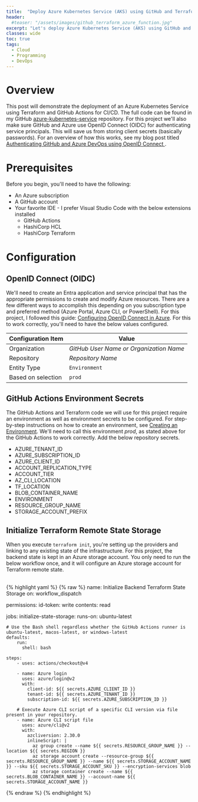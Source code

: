 ```yaml
---
title:  "Deploy Azure Kubernetes Service (AKS) using GitHub and Terraform"
header:
  #teaser: "/assets/images/github_terraform_azure_function.jpg"
excerpt: "Let's deploy Azure Kubernetes Service (AKS) using GitHub and Terraform!"
classes: wide
toc: true
tags:
  - Cloud
  - Programming
  - DevOps
---
```


# Overview

This post will demonstrate the deployment of an Azure Kubernetes Service using Terraform and GitHub Actions for CI/CD.  The full code can be found in my GitHub [azure-kubernetes-service](https://github.com/rimlaban7/azure-kubernetes-service-terraform) repository. For this project we'll also make sure GitHub and Azure use OpenID Connect (OIDC) for authenticating service principals. This will save us from storing client secrets (basically passwords).  For an overview of how this works, see my blog post titled [Authenticating GitHub and Azure DevOps using OpenID Connect ](https://www.theroadtocloud.com/blog/github-and-azure-devops-oidc-authentication/).

# Prerequisites

Before you begin, you'll need to have the following:

- An Azure subscription
- A GitHub account
- Your favorite IDE - I prefer Visual Studio Code with the below extensions installed
    - GitHub Actions
    - HashiCorp HCL 
    - HashiCorp Terraform

# Configuration

## OpenID Connect (OIDC)

We'll need to create an Entra application and service principal that has the appropriate permissions to create and modify Azure resources.  There are a few different ways to accomplish this depending on you subscription type and preferred method (Azure Portal, Azure CLI, or PowerShell).  For this project, I followed this guide: [Configuring OpenID Connect in Azure](https://docs.github.com/en/actions/deployment/security-hardening-your-deployments/configuring-openid-connect-in-azure).  For this to work correctly, you'll need to have the below values configured.

| Configuration Item | Value                                   |
| ------------------ | --------------------------------------- |
| Organization       | *GitHub User Name or Organization Name* |
| Repository         | *Repository Name*                       |
| Entity Type        | `Environment`                           |
| Based on selection | `prod`                                  |


## GitHub Actions Environment Secrets

The GitHub Actions and Terraform code we will use for this project require an environment as well as environment secrets to be configured. For step-by-step instructions on how to create an environment, see [Creating an Environment](https://docs.github.com/en/actions/deployment/targeting-different-environments/using-environments-for-deployment#creating-an-environment). We'll need to call this environment *prod*, as stated above for the GitHub Actions to work correctly.  Add the below repository secrets.

- AZURE_TENANT_ID
- AZURE_SUBSCRIPTION_ID
- AZURE_CLIENT_ID
- ACCOUNT_REPLICATION_TYPE
- ACCOUNT_TIER
- AZ_CLI_LOCATION
- TF_LOCATION
- BLOB_CONTAINER_NAME
- ENVIRONMENT
- RESOURCE_GROUP_NAME
- STORAGE_ACCOUNT_PREFIX


## Initialize Terraform Remote State Storage

When you execute `terraform init`, you're setting up the providers and linking to any existing state of the infrastructure. For this project, the backend state is kept in an Azure storage account.  You only need to run the below workflow once, and it will configure an Azure storage account for Terraform remote state.

<br>
{% highlight yaml %}
{% raw %}
name: Initialize Backend Terraform State Storage
on: 
  workflow_dispatch

permissions:
      id-token: write
      contents: read
      
jobs: 
  initialize-state-storage:
    runs-on: ubuntu-latest

    # Use the Bash shell regardless whether the GitHub Actions runner is ubuntu-latest, macos-latest, or windows-latest
    defaults:
        run:
          shell: bash

    steps:
        - uses: actions/checkout@v4

        - name: Azure login
          uses: azure/login@v2
          with:
            client-id: ${{ secrets.AZURE_CLIENT_ID }}
            tenant-id: ${{ secrets.AZURE_TENANT_ID }}
            subscription-id: ${{ secrets.AZURE_SUBSCRIPTION_ID }}

        # Execute Azure CLI script of a specific CLI version via file present in your repository.
        - name: Azure CLI script file
          uses: azure/cli@v2
          with:
            azcliversion: 2.30.0
            inlineScript: |
              az group create --name ${{ secrets.RESOURCE_GROUP_NAME }} --location ${{ secrets.REGION }} 
              az storage account create --resource-group ${{ secrets.RESOURCE_GROUP_NAME }} --name ${{ secrets.STORAGE_ACCOUNT_NAME }} --sku ${{ secrets.STORAGE_ACCOUNT_SKU }} --encryption-services blob
              az storage container create --name ${{ secrets.BLOB_CONTAINER_NAME }} --account-name ${{ secrets.STORAGE_ACCOUNT_NAME }}
{% endraw %}
{% endhighlight %}
<br>    
